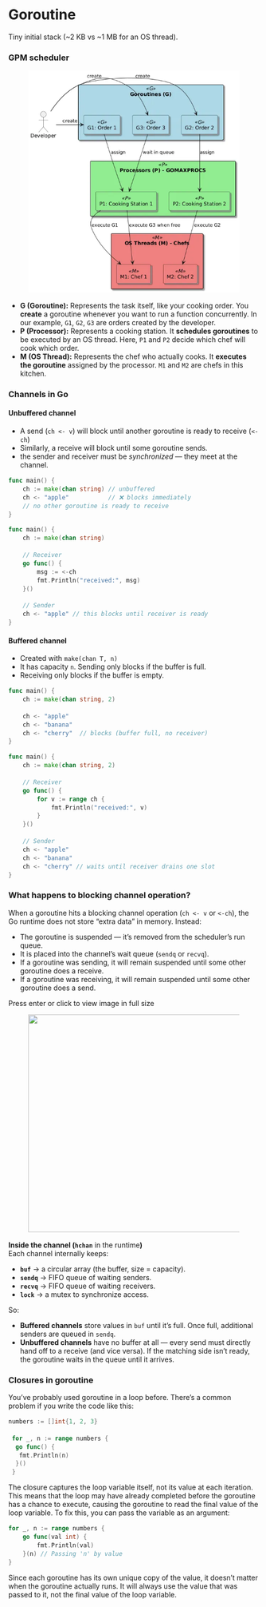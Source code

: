 # Goroutine

Tiny initial stack (\~2 KB vs \~1 MB for an OS thread).

### GPM scheduler

<figure><img src="../.gitbook/assets/image.png" alt=""><figcaption></figcaption></figure>

* **G (Goroutine):** Represents the task itself, like your cooking order. You **create** a goroutine whenever you want to run a function concurrently. In our example, `G1`, `G2`, `G3` are orders created by the developer.
* **P (Processor):** Represents a cooking station. It **schedules goroutines** to be executed by an OS thread. Here, `P1` and `P2` decide which chef will cook which order.
* **M (OS Thread):** Represents the chef who actually cooks. It **executes the goroutine** assigned by the processor. `M1` and `M2` are chefs in this kitchen.

### Channels in Go <a href="#id-7e3b" id="id-7e3b"></a>

#### **Unbuffered channel** <a href="#bb03" id="bb03"></a>

* A send (`ch <- v`) will block until another goroutine is ready to receive (`<-ch`)
* Similarly, a receive will block until some goroutine sends.
* the sender and receiver must be _synchronized_ — they meet at the channel.

```go
func main() {
    ch := make(chan string) // unbuffered
    ch <- "apple"           // ❌ blocks immediately
    // no other goroutine is ready to receive
}
```

```go
func main() {
    ch := make(chan string)

    // Receiver
    go func() {
        msg := <-ch
        fmt.Println("received:", msg)
    }()

    // Sender
    ch <- "apple" // this blocks until receiver is ready
}
```

#### **Buffered channel** <a href="#id-63b6" id="id-63b6"></a>

* Created with `make(chan T, n)`
* It has capacity `n`. Sending only blocks if the buffer is full.
* Receiving only blocks if the buffer is empty.

```go
func main() {
    ch := make(chan string, 2)

    ch <- "apple"   
    ch <- "banana"  
    ch <- "cherry"  // blocks (buffer full, no receiver)
}
```

```go
func main() {
    ch := make(chan string, 2)

    // Receiver
    go func() {
        for v := range ch {
            fmt.Println("received:", v)
        }
    }()

    // Sender
    ch <- "apple"
    ch <- "banana"
    ch <- "cherry" // waits until receiver drains one slot
}
```

### What happens to blocking channel operation? <a href="#id-6ffe" id="id-6ffe"></a>

When a goroutine hits a blocking channel operation (`ch <- v` or `<-ch`), the Go runtime does not store “extra data” in memory. Instead:

* The goroutine is suspended — it’s removed from the scheduler’s run queue.
* It is placed into the channel’s wait queue (`sendq` or `recvq`).
* If a goroutine was sending, it will remain suspended until some other goroutine does a receive.
* If a goroutine was receiving, it will remain suspended until some other goroutine does a send.

Press enter or click to view image in full size

<figure><img src="https://miro.medium.com/v2/resize:fit:1094/1*sJ9y0EHlDqpmj7gnWrnL3w.png" alt="" height="436" width="700"><figcaption></figcaption></figure>

**Inside the channel (`hchan`** in the runtim&#x65;**)**\
Each channel internally keeps:

* **`buf`** → a circular array (the buffer, size = capacity).
* **`sendq`** → FIFO queue of waiting senders.
* **`recvq`** → FIFO queue of waiting receivers.
* **`lock`** → a mutex to synchronize access.

So:

* **Buffered channels** store values in `buf` until it’s full. Once full, additional senders are queued in `sendq`.
* **Unbuffered channels** have no buffer at all — every send must directly hand off to a receive (and vice versa). If the matching side isn’t ready, the goroutine waits in the queue until it arrives.

### Closures in goroutine <a href="#fec9" id="fec9"></a>

You’ve probably used goroutine in a loop before. There’s a common problem if you write the code like this:

```go
numbers := []int{1, 2, 3}

 for _, n := range numbers {
  go func() {
   fmt.Println(n)
  }()
 }
```

The closure captures the loop variable itself, not its value at each iteration. This means that the loop may have already completed before the goroutine has a chance to execute, causing the goroutine to read the final value of the loop variable. To fix this, you can pass the variable as an argument:

```go
for _, n := range numbers {
    go func(val int) {
        fmt.Println(val)
    }(n) // Passing 'n' by value
}
```

Since each goroutine has its own unique copy of the value, it doesn’t matter when the goroutine actually runs. It will always use the value that was passed to it, not the final value of the loop variable.
